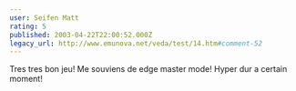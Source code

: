 ```yaml
---
user: Seifen Matt
rating: 5
published: 2003-04-22T22:00:52.000Z
legacy_url: http://www.emunova.net/veda/test/14.htm#comment-52
---
```

Tres tres bon jeu! Me souviens de edge master mode! Hyper dur a certain moment!
